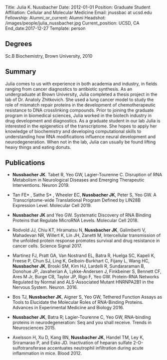 Title: Julia K. Nussbacher
Date: 2012-01-01
Position: Graduate Student
Affiliation: Cellular and Molecular Medicine
Email: jnussbac at ucsd.edu
Fellowship:
Alumni_or_current: Alumni
Headshot: /images/people/julia_nussbacher.jpg
Current_position: UCSD, CA
End_date:2017-12-27
Template: person

<!-- Status: draft -->

## Degrees

Sc.B Biochemistry, Brown University, 2010<br>

## Summary

Julia comes to us with experience in both academia and industry, in fields ranging from cancer diagnostics to antibiotic synthesis. As an undergraduate at Brown University, Julia completed a thesis project in the lab of Dr. Anatoly Zhitkovich. She used a lung cancer model to study the role of mismatch repair proteins in the development of chemotherapeutic resistance to DNA crosslinking compounds. Prior to joining the graduate program in biomedical sciences, Julia worked in the biotech industry in drug development and diagnostics. As a graduate student in our lab Julia is interested in the epigenetics of the transcriptome. She hopes to apply her knowledge of biochemistry and developing computational skills to understanding how RNA modifications influence neural development and neurodegeneration. When not in the lab, Julia can usually be found lifting heavy things and eating donuts.

## Publications

* **Nussbacher JK**. Tabet R, Yeo GW, Lagier-Tourenne C. Disruption of RNA Metabolism in Neurological Diseases and Emerging Therapeutic Interventions. Neuron 2019.

* Tan FE* , Sathe S* , Wheeler EC, **Nussbacher JK**, Peter S, Yeo GW. A Transcriptome-wide Translational Program Defined by LIN28B Expression Level. Molecular Cell 2019.

* **Nussbacher JK** and Yeo GW. Systematic Discovery of RNA Binding Proteins that Regulate MicroRNA Levels. Molecular Cell 2018.


* Rodvold JJ, Chiu KT, Hiramatsu N, **Nussbacher JK**, Galimberti V, Mahadevan NR, Willert K, Lin JH, Zanetti M, Intercellular transmission of the unfolded protein response promotes survival and drug resistance in cancer cells. Science Signal 2017.

* Martinez FJ, Pratt GA, Van Nostrand EL, Batra R, Huelga SC, Kapeli K, Freese P, Chun SJ, Ling K, Gelboin-Burkhart C, Fijany L, Wang HC, **Nussbacher JK**, Broski SM, Kim HJ, Lardelli R, Sundararaman B, Donohue JP, Javaherian A, Lykke-Andersen J, Finkbeiner S, Bennett CF, Ares M Jr, Burge CB, Taylor JP, Rigo F, Yeo GW. Protein-RNA Networks Regulated by Normal and ALS-Associated Mutant HNRNPA2B1 in the Nervous System. Neuron. 2016.

* Bos TJ, **Nussbacher JK**, Aigner S, Yeo GW, Tethered Function Assays as Tools to Elucidate the Molecular Roles of RNA-Binding Proteins. Advances in Experimental Medicine and Biology 2016.

* **Nussbacher JK**, Batra R; Lagier-Tourenne C, Yeo GW, RNA-binding proteins in neurodegeneration: Seq and you shall receive. Trends in Neurosciences 2015.

* Axelsson H, Xu D, Kang BN, **Nussbacher JK**, Handel TM, Ley K, Sriramarao P, and Esko JD. Inactivation of heparan sulfate 2-O-sulfotransferase accentuates neutrophil infiltration during acute inflammation in mice. Blood 2012.